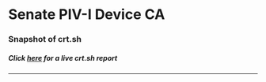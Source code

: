 # Senate PIV-I Device CA
### Snapshot of crt.sh
##### Click [here](https://crt.sh/?q=CC6D4E8FD20599A8CC23E739774EAFB70D03B24A824C0E05D94666F5E29FC5CA) for a live crt.sh report

---
